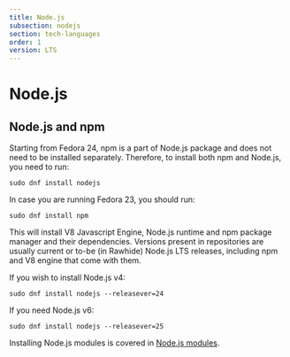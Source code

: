 ```yaml
---
title: Node.js
subsection: nodejs
section: tech-languages
order: 1
version: LTS
---
```


# Node.js

## Node.js and npm

Starting from Fedora 24, npm is a part of Node.js package and does not need to be installed separately. Therefore, to install both npm and Node.js, you need to run:
```
sudo dnf install nodejs
```
In case you are running Fedora 23, you should run:
```
sudo dnf install npm
```

This will install V8 Javascript Engine, Node.js runtime and npm package manager and their dependencies. Versions present in repositories are usually current or to-be (in Rawhide) Node.js LTS releases, including npm and V8 engine that come with them.

If you wish to install Node.js v4:
```
sudo dnf install nodejs --releasever=24
```
If you need Node.js v6:
```
sudo dnf install nodejs --releasever=25
```

Installing Node.js modules is covered in [Node.js modules](/tech/languages/nodejs/modules.html).
